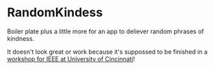 # RandomKindess
Boiler plate plus a little more for an app to deliever random phrases of kindness.

It doesn't look great or work because it's suppossed to be finished in a [workshop for IEEE at University of Cincinnati](https://ieee.uc.edu/event/ieee-member-meeting-3/?instance_id=246451)! 
